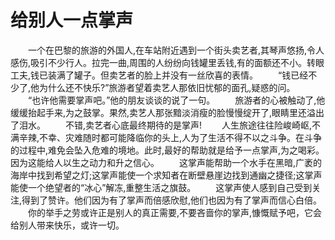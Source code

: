 # 给别人一点掌声
　　一个在巴黎的旅游的外国人,在车站附近遇到一个街头卖艺者,其琴声悠扬,令人感伤,吸引不少行人。拉完一曲,周围的人纷纷向钱罐里丢钱,有的面额还不小。转眼工夫,钱已装满了罐子。但卖艺者的脸上并没有一丝欣喜的表情。 
　　“钱已经不少了,他为什么还不快乐?”旅游者望着卖艺人那依旧忧郁的面孔,疑惑的问。 
　　“也许他需要掌声吧。”他的朋友谈谈的说了一句。 
　　旅游者的心被触动了,他缓缓抬起手来,为之鼓掌。果然,卖艺人那张黯淡消瘦的脸慢慢绽开了,眼睛里还溢出了泪水。 
　　不错,卖艺者心底最终期待的是掌声! 
　　人生旅途往往险峻崎岖,不满辛辣,不幸、灾难随时都可能降临你的头上,人为了生活不得不以之斗争。在斗争的过程中,难免会坠入危难的境地。此时,最好的帮助就是给予一点掌声,为之喝彩。因为这能给人以生之动力和升之信心。 
　　这掌声能帮助一个水手在黑暗,广袤的海岸中找到希望之灯;这掌声能使一个求知者在断壁悬崖边找到通幽之捷径;这掌声能使一个绝望者的“冰心”解冻,重整生活之旗鼓。 
　　这掌声使人感到自己受到关注,得到了赞许。他们因为有了掌声而倍感欣慰,他们也因为有了掌声而信心白倍。 
　　你的举手之劳或许正是别人的真正需要,不要吝啬你的掌声,慷慨赋予吧，它会给别人带来快乐，或许一切。
 